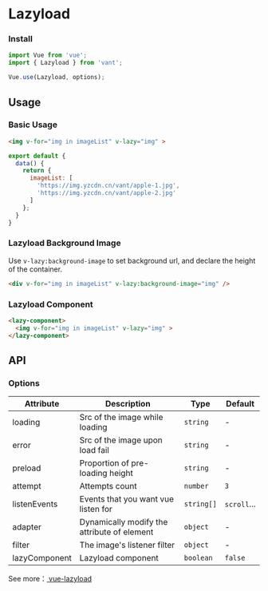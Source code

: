 # Lazyload

### Install

```js
import Vue from 'vue';
import { Lazyload } from 'vant';

Vue.use(Lazyload, options);
```

## Usage

### Basic Usage

```html
<img v-for="img in imageList" v-lazy="img" >
```

```javascript
export default {
  data() {
    return {
      imageList: [
        'https://img.yzcdn.cn/vant/apple-1.jpg',
        'https://img.yzcdn.cn/vant/apple-2.jpg'
      ]
    };
  }
}
```

### Lazyload Background Image

Use `v-lazy:background-image` to set background url, and declare the height of the container.

```html
<div v-for="img in imageList" v-lazy:background-image="img" />
```

### Lazyload Component

```html
<lazy-component>
  <img v-for="img in imageList" v-lazy="img" >
</lazy-component>
```

## API

### Options

| Attribute | Description | Type | Default |
|------|------|------|------|
| loading | Src of the image while loading | `string` | - |
| error | Src of the image upon load fail | `string` | - |
| preload | Proportion of pre-loading height | `string` | - |
| attempt | Attempts count | `number` | `3` |
| listenEvents | Events that you want vue listen for | `string[]` | `scroll`... |
| adapter | Dynamically modify the attribute of element | `object` | - |
| filter | The image's listener filter | `object` | - |
| lazyComponent | Lazyload component | `boolean` | `false` |

See more：[ vue-lazyload ](https://github.com/hilongjw/vue-lazyload)
